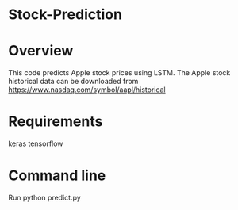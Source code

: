 # Stock-Prediction

# Overview

This code predicts Apple stock prices using LSTM. The Apple stock historical data can be downloaded from https://www.nasdaq.com/symbol/aapl/historical

# Requirements
  keras
  tensorflow

# Command line
Run python predict.py
